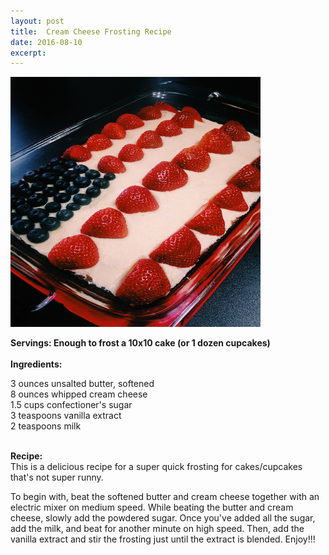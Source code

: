 ```yaml
---
layout: post
title:  Cream Cheese Frosting Recipe
date: 2016-08-10
excerpt: 
---
```

<img src="/img/CakePicture.JPG" style="width:400px;height:400px;"><br>

<p class="paragraph"> 
<b>Servings: Enough to frost a 10x10 cake (or 1 dozen cupcakes)</b><br><br>
<b>Ingredients:</b><br>

3 ounces unsalted butter, softened <br>
8 ounces whipped cream cheese<br>
1.5 cups confectioner's sugar<br>
3 teaspoons vanilla extract<br>
2 teaspoons milk<br><br>

<b>Recipe: </b><br>
This is a delicious recipe for a super quick frosting for cakes/cupcakes that's not super runny. 
<br>

To begin with, beat the softened butter and cream cheese together with an electric mixer on medium speed. While beating the butter and cream cheese, slowly add the powdered sugar. Once you've added all the sugar, add the milk, and beat for another minute on high speed. Then, add the vanilla extract and stir the frosting just until the extract is blended. Enjoy!!!
</p>

